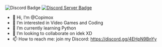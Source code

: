 ![Discord Badge](https://img.shields.io/badge/Discord-Copimox%237541-lightgrey) [![Discord Server Badge](https://img.shields.io/badge/Discord-Server-informational)](https://discord.gg/4EHpN9BnYy)
- 👋 Hi, I’m @Copimox
- 👀 I’m interested in Video Games and Coding
- 🌱 I’m currently learning Python
- 💞️ I’m looking to collaborate on idek XD
- 📫 How to reach me: join my Discord: https://discord.gg/4EHpN9BnYy

<!---
This is my README.md I guess
--->

